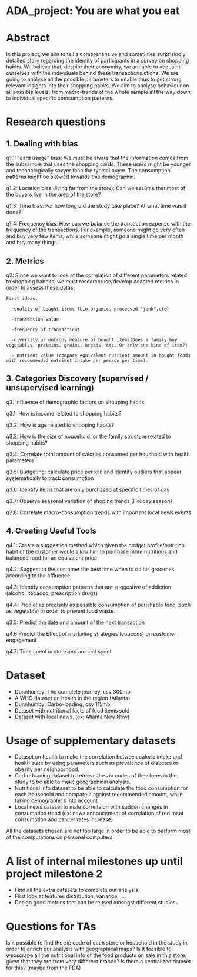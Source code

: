 # ADA_project: You are what you eat

# Abstract

In this project, we aim to tell a comprehensive and sometimes surprisingly detailed story regarding the identity of participants in a survey on shopping habits. We believe that, despite their anonymity, we are able to acquaint ourselves with the individuals behind these transactions.ctions. We are going to analyse all the possible parameters to enable thus to get strong relevant insights into their shopping habits. We aim to analyse behaviour on all possible levels, from macro-trends of the whole sample all the way down to individual specific comsumption patterns.


# Research questions
## 1. Dealing with bias
  q1.1: "card usage" bias: We must be aware that the information comes from the subsample that uses the shopping cards. These users might be younger and technologically savyer than the typical buyer. The consumption patterns might be skewed towards this demographic.  
  
  q1.2: Location bias (living far from the store): Can we assume that most of the buyers live in the area of the store? 
  
  q1.3: Time bias: For how long did the study take place? At what time was it done?
  
  q1.4: Frequency bias: How can we balance the transaction expense with the frequency of the transactions. For example, someone might go   very often and buy very few items, while someone might go a single time per month and buy many things. 
 ## 2. Metrics
  q2: Since we want to look at the correlation of different parameters related to shopping habbits, we must research/use/develop adapted metrics in order to assess these datas.
    
    First ideas:
    
      -quality of bought items (bio,organic, processed,"junk",etc)
      
      -transaction value
      
      -frequency of transactions
      
      -diversity or entropy measure of bought items(Does a family buy vegetables, proteins, grains, breads, etc. Or only one kind of item?)
      
      - nutrient value (compare equivalent nutrient amount in bought foods with recommended nutrient intake per person per time).

 ## 3. Categories Discovery (supervised / unsupervised learning)
  q3: Influence of demographic factors on shopping habits. 
  
  q3.1: How is income related to shopping habits? 
  
  q3.2: How is age related to shopping habits?
  
  q3.3: How is the size of household, or the family structure related to shopping habits?
  
  q3.4: Correlate total amount of calories consumed per houshold with health parameters
  
  q3.5: Budgeting: calculate price per kilo and identify outliers that appear systematically to track consumption 
  
  q3.6: Identify items that are only purchased at specific times of day

  q3.7: Observe seasonal variation of shoping trends (Holiday season)
  
  q3.8: Correlate macro-consumption trends with important local news events


  ## 4. Creating Useful Tools
  q4.1: Create a suggestion method which given the budget profile/nutrition habit of the customer would allow him to purchase more nutritious and balanced food for an equivalent price
  
  q4.2: Suggest to the customer the best time when to do his groceries according to the affluence
  
  q4.3: Identify consumption patterns that are suggestive of addiction (alcohol, tobacco, prescription drugs)
  
  q4.4: Predict as precisely as possible consumption of perishable food (such as vegetable) in order to prevent food waste.
  
  q3.5: Predict the date and amount of the next transaction

  q4.6 Predict the Effect of marketing strategies (coupons) on customer engagement
  
  q4.7: Time spent in store and amount spent  

# Dataset
- Dunnhumby: The complete journey, csv 300mb
- A WHO dataset on health in the region (Atlanta)
- Dunnhumby: Carbo-loading, csv 115mb
- Dataset with nutritional facts of food items sold
- Dataset with local news. (ex: Atlanta New Now)

# Usage of supplementary datasets
- Dataset on health to make the correlation between caloric intake and health state by using parameters such as prevalence of diabetes or obesity per neighborhood.
- Carbo-loading dataset to retrieve the zip codes of the stores in the study to be able to make geographical analysis.
- Nutritional info dataset to be able to calculate the food consumption for each household and compare it against recommended amount, while taking demographics into account
- Local news dataset to male correltaion with sudden changes in consumption trend (ex: news annoucement of correlation of red meat consumption and cancer rates increase)

All the datasets chosen are not too large in order to be able to perform most of the computations on personal computers.

# A list of internal milestones up until project milestone 2
- Find all the extra datasets to complete our analysis
- First look at features distribution, variance, ...
- Design good metrics that can be reused amongst different studies

# Questions for TAs
Is it possible to find the zip code of each store or household in the study in order to enrich our analysis with geographical maps?
Is it feasible to webscrape all the nutritional info of the food products on sale in this store, given that they are from very different brands? Is there a centralized dataset for this? (maybe from the FDA)




